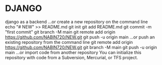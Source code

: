 # DJANGO
django as a backend 
…or create a new repository on the command line
echo "# NEW" >> README.md
git init
git add README.md
git commit -m "first commit"
git branch -M main
git remote add origin https://github.com/NABIN720/NEW.git
git push -u origin main
…or push an existing repository from the command line
git remote add origin https://github.com/NABIN720/NEW.git
git branch -M main
git push -u origin main
…or import code from another repository
You can initialize this repository with code from a Subversion, Mercurial, or TFS project.

